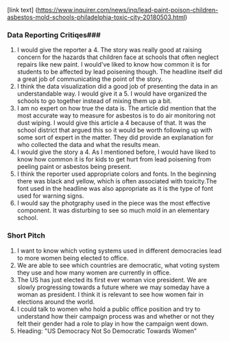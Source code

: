 [link text] (https://www.inquirer.com/news/inq/lead-paint-poison-children-asbestos-mold-schools-philadelphia-toxic-city-20180503.html)
### Data Reporting Critiqes###
1. I would give the reporter a 4. The story was really good at raising concern for the hazards that children face at schools that often neglect repairs like new paint. I would've liked to know how common it is for students to be affected by lead poisening though. The headline itself did a great job of communicating the point of the story.
2. I think the data visualization did a good job of presenting the data in an understandable way. I would give it a 5. I would have organized the schools to go together instead of mixing them up a bit.
3. I am no expert on how true the data is. The article did mention that the most accurate way to measure for asbestos is to do air monitoring not dust wiping. I would give this article a 4 because of that. It was the school district that argued this so it would be worth following up with some sort of expert in the matter. They did provide an explanation for who collected the data and what the results mean.
4. I would give the story a 4. As I mentioned before, I would have liked to know how common it is for kids to get hurt from lead poisening from peeling paint or asbestos being present.
5. I think the reporter used appropriate colors and fonts. In the beginning there was black and yellow, which is often associated with toxicity.The font used in the headline was also appropriate as it is the type of font used for warning signs.
6. I would say the photgraphy used in the piece was the most effective component. It was disturbing to see so much mold in an elementary school.

### Short Pitch ###
1. I want to know which voting systems used in different democracies lead to more women being elected to office. 
2. We are able to see which countries are democratic, what voting system they use and how many women are currently in office.
3. The US has just elected its first ever woman vice president. We are slowly progressing towards a future where we may someday have a woman as president. I think it is relevant to see how women fair in elections around the world.
4. I could talk to women who hold a public office position and try to understand how their campaign process was and whether or not they felt their gender had a role to play in how the campaign went down.
5. Heading: "US Democracy Not So Democratic Towards Women"
